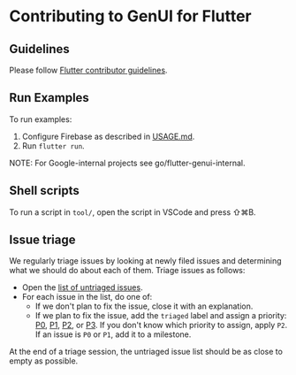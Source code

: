 # Contributing to GenUI for Flutter

## Guidelines

Please follow
[Flutter contributor guidelines](https://github.com/flutter/flutter/blob/master/CONTRIBUTING.md).

## Run Examples

To run examples:

1. Configure Firebase as described in [USAGE.md](packages/flutter_genui/USAGE.md#configure-firebase).
2. Run `flutter run`.

NOTE: For Google-internal projects see go/flutter-genui-internal.

## Shell scripts

To run a script in `tool/`, open the script in VSCode and press ⇧⌘B.

## Issue triage

We regularly triage issues by looking at newly filed issues and determining what
we should do about each of them. Triage issues as follows:

* Open the [list of untriaged issues][untriaged_list].
* For each issue in the list, do one of:
  * If we don't plan to fix the issue, close it with an explanation.
  * If we plan to fix the issue, add the `triaged` label and assign a priority: [P0][P0], [P1][P1], [P2][P2], or [P3][P3]. If you don't know which priority to assign, apply `P2`. If an issue is `P0` or `P1`, add it to a milestone.

At the end of a triage session, the untriaged issue list should be as close to
empty as possible.

[untriaged_list]: https://github.com/flutter/genui/issues?q=is%3Aissue+state%3Aopen+-label%3Atriaged
[P0]: https://github.com/flutter/genui/labels?q=P0
[P1]: https://github.com/flutter/genui/labels?q=P1
[P2]: https://github.com/flutter/genui/labels?q=P2
[P3]: https://github.com/flutter/genui/labels?q=P3
